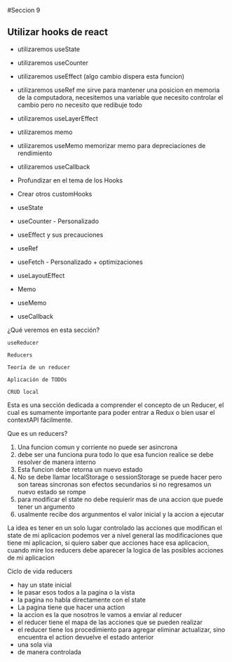 #Seccion 9

## Utilizar hooks de react
- utilizaremos useState
- utilizaremos useCounter
- utilizaremos useEffect (algo cambio dispera esta funcion)
- utilizaremos useRef me sirve para mantener una posicion en memoria de la computadora, necesitemos una variable que 
necesito controlar el cambio pero no necesito que redibuje todo
- utilizaremos useLayerEffect
- utilizaremos memo
- utilizaremos useMemo memorizar memo para depreciaciones de rendimiento
- utilizaremos useCallback


- Profundizar en el tema de los Hooks

- Crear otros customHooks

- useState

- useCounter - Personalizado

- useEffect y sus precauciones

- useRef

- useFetch - Personalizado + optimizaciones

- useLayoutEffect

- Memo

- useMemo

- useCallback



¿Qué veremos en esta sección?

    useReducer

    Reducers

    Teoría de un reducer

    Aplicación de TODOs

    CRUD local

Esta es una sección dedicada a comprender el concepto de un Reducer, el cual es sumamente importante para poder entrar a Redux o bien usar el contextAPI fácilmente.


Que es un reducers?
1. Una funcion comun y corriente no puede ser asincrona
2. debe ser una funciona pura todo lo que esa funcion realice se debe resolver de manera interno
3. Esta funcion debe retorna un nuevo estado
5. No se debe llamar localStorage o sessionStorage se puede hacer pero son tareas sincronas son efectos secundarios si no regresamos un nuevo estado se rompe
6. para modificar el state no debe requierir mas de una accion que puede tener un argumento
4. usalmente recibe dos argunmentos el valor inicial y la accion a ejecutar

La idea es tener en un solo lugar controlado las acciones que modifican el state de mi aplicacion podemos ver a nivel general
las modificaciones que tiene mi aplicacion, si quiero saber que acciones hace esa aplicacion, cuando mire los reducers
debe aparecer la logica de las posibles acciones de mi aplicacion

Ciclo de vida reducers
- hay un state inicial
- le pasar esos todos a la pagina o la vista
- la pagina no habla directamente con el state
- La pagina tiene que hacer una action 
- la accion es la que nosotros le vamos a enviar al reducer
- el reducer tiene el mapa de las acciones que se pueden realizar
- el reducer tiene los procedimiento para agregar eliminar actualizar, sino encuentra el action devuelve el estado anterior
- una sola via
- de manera controlada

 



